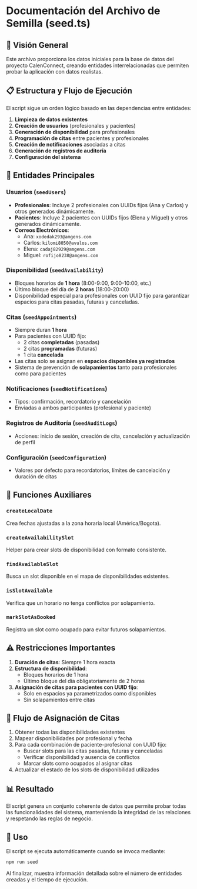 # Documentación del Archivo de Semilla (seed.ts)

## 🌱 Visión General

Este archivo proporciona los datos iniciales para la base de datos del proyecto CalenConnect, creando entidades interrelacionadas que permiten probar la aplicación con datos realistas.

## 📋 Estructura y Flujo de Ejecución

El script sigue un orden lógico basado en las dependencias entre entidades:

1. **Limpieza de datos existentes**
2. **Creación de usuarios** (profesionales y pacientes)
3. **Generación de disponibilidad** para profesionales
4. **Programación de citas** entre pacientes y profesionales
5. **Creación de notificaciones** asociadas a citas
6. **Generación de registros de auditoría**
7. **Configuración del sistema**

## 👥 Entidades Principales

### Usuarios (`seedUsers`)
- **Profesionales**: Incluye 2 profesionales con UUIDs fijos (Ana y Carlos) y otros generados dinámicamente.
- **Pacientes**: Incluye 2 pacientes con UUIDs fijos (Elena y Miguel) y otros generados dinámicamente.
- **Correos Electrónicos**: 
  - Ana: `xodedak293@amgens.com`
  - Carlos: `kilomi8050@avulos.com` 
  - Elena: `cadaj82929@amgens.com`
  - Miguel: `rofijo8238@amgens.com`

### Disponibilidad (`seedAvailability`)
- Bloques horarios de **1 hora** (8:00-9:00, 9:00-10:00, etc.)
- Último bloque del día de **2 horas** (18:00-20:00)
- Disponibilidad especial para profesionales con UUID fijo para garantizar espacios para citas pasadas, futuras y canceladas.

### Citas (`seedAppointments`)
- Siempre duran **1 hora**
- Para pacientes con UUID fijo:
  - 2 citas **completadas** (pasadas)
  - 2 citas **programadas** (futuras)
  - 1 cita **cancelada**
- Las citas solo se asignan en **espacios disponibles ya registrados**
- Sistema de prevención de **solapamientos** tanto para profesionales como para pacientes

### Notificaciones (`seedNotifications`)
- Tipos: confirmación, recordatorio y cancelación
- Enviadas a ambos participantes (profesional y paciente)

### Registros de Auditoría (`seedAuditLogs`)
- Acciones: inicio de sesión, creación de cita, cancelación y actualización de perfil

### Configuración (`seedConfiguration`)
- Valores por defecto para recordatorios, límites de cancelación y duración de citas

## 🔧 Funciones Auxiliares

### `createLocalDate`
Crea fechas ajustadas a la zona horaria local (América/Bogota).

### `createAvailabilitySlot`
Helper para crear slots de disponibilidad con formato consistente.

### `findAvailableSlot`
Busca un slot disponible en el mapa de disponibilidades existentes.

### `isSlotAvailable`
Verifica que un horario no tenga conflictos por solapamiento.

### `markSlotAsBooked`
Registra un slot como ocupado para evitar futuros solapamientos.

## ⚠️ Restricciones Importantes

1. **Duración de citas**: Siempre 1 hora exacta
2. **Estructura de disponibilidad**:
   - Bloques horarios de 1 hora
   - Último bloque del día obligatoriamente de 2 horas
3. **Asignación de citas para pacientes con UUID fijo**:
   - Solo en espacios ya parametrizados como disponibles
   - Sin solapamientos entre citas

## 🔄 Flujo de Asignación de Citas

1. Obtener todas las disponibilidades existentes
2. Mapear disponibilidades por profesional y fecha
3. Para cada combinación de paciente-profesional con UUID fijo:
   - Buscar slots para las citas pasadas, futuras y canceladas
   - Verificar disponibilidad y ausencia de conflictos
   - Marcar slots como ocupados al asignar citas
4. Actualizar el estado de los slots de disponibilidad utilizados

## 📊 Resultado

El script genera un conjunto coherente de datos que permite probar todas las funcionalidades del sistema, manteniendo la integridad de las relaciones y respetando las reglas de negocio.

## 🚀 Uso

El script se ejecuta automáticamente cuando se invoca mediante:
```bash
npm run seed
```

Al finalizar, muestra información detallada sobre el número de entidades creadas y el tiempo de ejecución.
